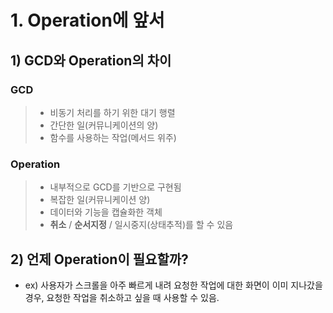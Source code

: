 # 1. Operation에 앞서

## 1) GCD와 Operation의 차이

### GCD

> * 비동기 처리를 하기 위한 대기 행렬
> * 간단한 일(커뮤니케이션의 양)
> * 함수를 사용하는 작업(메서드 위주)

### Operation

> * 내부적으로 GCD를 기반으로 구현됨
> * 복잡한 일(커뮤니케이션 양)
> * 데이터와 기능을 캡슐화한 객체
> * **취소** / **순서지정** / 일시중지(상태추적)를 할 수 있음



## 2) 언제 Operation이 필요할까?

* ex) 사용자가 스크롤을 아주 빠르게 내려 요청한 작업에 대한 화면이 이미 지나갔을 경우, 요청한 작업을 취소하고 싶을 때 사용할 수 있음.


